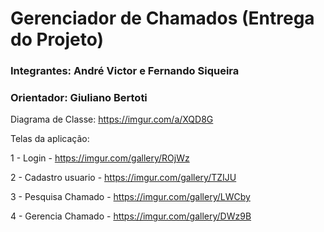 # Gerenciador de Chamados (Entrega do Projeto)

### Integrantes: André Victor e Fernando Siqueira

### Orientador: Giuliano Bertoti

Diagrama de Classe: https://imgur.com/a/XQD8G

Telas da aplicação:

1 - Login - https://imgur.com/gallery/ROjWz

2 - Cadastro usuario - https://imgur.com/gallery/TZIJU

3 - Pesquisa Chamado - https://imgur.com/gallery/LWCby

4 - Gerencia Chamado - https://imgur.com/gallery/DWz9B


